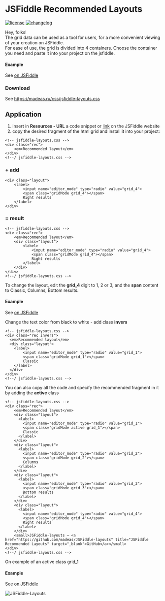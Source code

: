 # JSFiddle Recommended Layouts

<a href="/LICENSE.md"><img src="https://camo.githubusercontent.com/85e1dd5bc10efc714bde30575f2ba9720ef1d235/68747470733a2f2f696d672e736869656c64732e696f2f6e706d2f6c2f6e6f726d616c697a652e6373732e7376673f7374796c653d666c61742d737175617265" alt="license" data-canonical-src="https://img.shields.io/npm/l/normalize.css.svg?style=flat-square" style="max-width:100%;"></a> <a href="/CHANGELOG.md"><img src="https://camo.githubusercontent.com/e105f99fc4e9949b153a9de29f1eadbc3c33df23/68747470733a2f2f696d672e736869656c64732e696f2f62616467652f6368616e67656c6f672d6d642d626c75652e7376673f7374796c653d666c61742d737175617265" alt="changelog" data-canonical-src="https://img.shields.io/badge/changelog-md-blue.svg?style=flat-square" style="max-width:100%;"></a>

Hey, folks!  
The grid data can be used as a tool for users, for a more convenient viewing of your creation on JSFiddle.  
For ease of use, the grid is divided into 4 containers. Choose the container you need and paste it into your project on the jsfiddle.  

#### Example
See [on JSFiddle][id1]

### Download
See https://madeas.ru/css/jsfiddle-layouts.css

## Application

1. insert in **Resources - URL** a code snippet or [link][id2] on the JSFiddle website
2. copy the desired fragment of the html grid and install it into your project:  
>
    <!-- jsfiddle-layouts.css -->
    <div class="rec">
        <em>Recommended layout</em>
    </div>
    <!--/ jsfiddle-layouts.css -->
    
### + add  
>
    <div class="layout">
        <label>
            <input name="editor_mode" type="radio" value="grid_4">
            <span class="gridMode grid_4"></span>
            Right results
        </label>
    </div>
    
### = result
>
    <!-- jsfiddle-layouts.css -->
    <div class="rec">
        <em>Recommended layout</em>
        <div class="layout">
            <label>
                <input name="editor_mode" type="radio" value="grid_4">
                <span class="gridMode grid_4"></span>
                Right results
            </label>
        </div>
    </div>
    <!--/ jsfiddle-layouts.css -->

To change the layout, edit the **grid_4** digit to 1, 2 or 3, and the **span** content to Classic, Columns, Bottom results.

#### Example
See [on JSFiddle][id3]

Change the text color from black to white - add class **invers**
>
    <!-- jsfiddle-layouts.css -->
    <div class="rec invers">
      <em>Recommended layout</em>
      <div class="layout">
        <label>
            <input name="editor_mode" type="radio" value="grid_1">
            <span class="gridMode grid_1"></span>
            Classic
        </label>
      </div>
    </div>
    <!--/ jsfiddle-layouts.css -->
    
You can also copy all the code and specify the recommended fragment in it by adding the **active** class
>
    <!-- jsfiddle-layouts.css -->
    <div class="rec">
        <em>Recommended layout</em>
        <div class="layout">
          <label>
            <input name="editor_mode" type="radio" value="grid_1">
            <span class="gridMode active grid_1"></span>
            Classic
          </label>
        </div>
        <div class="layout">
          <label>
            <input name="editor_mode" type="radio" value="grid_2">
            <span class="gridMode grid_2"></span>
            Columns
          </label>
        </div>
        <div class="layout">
          <label>
            <input name="editor_mode" type="radio" value="grid_3">
            <span class="gridMode grid_3"></span>
            Bottom results
          </label>
        </div>
        <div class="layout">
          <label>
            <input name="editor_mode" type="radio" value="grid_4">
            <span class="gridMode grid_4"></span>
            Right results
          </label>
        </div>
        <small>JSFiddle-layouts — <a href="https://github.com/madeas/JSFiddle-layouts" title="JSFiddle Recommended Layouts" target="_blank">GitHub</a></small>
    </div>
    <!--/ jsfiddle-layouts.css -->

On example of an active class grid_1 

#### Example
See [on JSFiddle][id4]

![JSFiddle-Layouts](https://madeas.ru/wp-content/uploads/2018/04/bg-art_22.png "JSFiddle Recommended Layouts")

[id1]: https://jsfiddle.net/madeas/ouLehk70/1/ "Code example on JSFiddle"
[id2]: https://madeas.ru/css/jsfiddle-layouts.css "jsfiddle-layouts.css"
[id3]: https://jsfiddle.net/madeas/q2p2ydk6/3/ "Full example on JSFiddle"
[id4]: https://jsfiddle.net/madeas/L54xt3ej/ "Example on JSFiddle"
